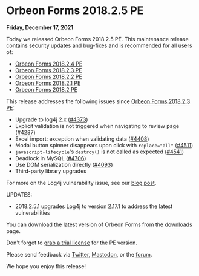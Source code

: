 # Orbeon Forms 2018.2.5 PE

__Friday, December 17, 2021__

Today we released Orbeon Forms 2018.2.5 PE. This maintenance release contains security updates and bug-fixes and is recommended for all users of:

- [Orbeon Forms 2018.2.4 PE](orbeon-forms-2018.2.4.md)
- [Orbeon Forms 2018.2.3 PE](https://blog.orbeon.com/2019/05/orbeon-forms-201823-pe.html)
- [Orbeon Forms 2018.2.2 PE](https://blog.orbeon.com/2019/03/orbeon-forms-201822-pe.html)
- [Orbeon Forms 2018.2.1 PE](https://blog.orbeon.com/2019/02/orbeon-forms-201821-pe.html)
- [Orbeon Forms 2018.2 PE](https://blog.orbeon.com/2018/12/orbeon-forms-20182.html)

This release addresses the following issues since [Orbeon Forms 2018.2.3 PE](https://blog.orbeon.com/2019/05/orbeon-forms-201823-pe.html):

- Upgrade to log4j 2.x ([\#4373](https://github.com/orbeon/orbeon-forms/issues/4373))
- Explicit validation is not triggered when navigating to review page ([\#4287](https://github.com/orbeon/orbeon-forms/issues/4287))
- Excel import: exception when validating data ([\#4408](https://github.com/orbeon/orbeon-forms/issues/4408))
- Modal button spinner disappears upon click with `replace="all"` ([\#4511](https://github.com/orbeon/orbeon-forms/issues/4511))
- `javascript-lifecycle`'s `destroy()` is not called as expected ([\#4541](https://github.com/orbeon/orbeon-forms/issues/4541))
- Deadlock in MySQL ([\#4706](https://github.com/orbeon/orbeon-forms/issues/4706))
- Use DOM serialization directly ([\#4093](https://github.com/orbeon/orbeon-forms/issues/4093))
- Third-party library upgrades
 
For more on the Log4j vulnerability issue, see our [blog post](https://blog.orbeon.com/2021/12/vulnerability-in-log4j-library.html).

UPDATES:

- 2018.2.5.1 upgrades Log4j to version 2.17.1 to address the latest vulnerabilities

You can download the latest version of Orbeon Forms from the [downloads](https://www.orbeon.com/download) page.

Don't forget to [grab a trial license](https://prod.orbeon.com/prod/fr/orbeon/register/new) for the PE version.

Please send feedback via [Twitter](https://twitter.com/orbeon), [Mastodon](https://mastodon.social/@orbeon), or the [forum](https://www.orbeon.com/community).

We hope you enjoy this release!
